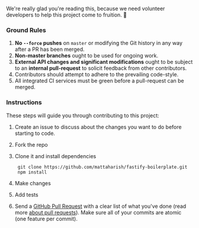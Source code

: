 We're really glad you're reading this, because we need volunteer developers to help this project come to fruition. 👏

### Ground Rules

1. **No `--force` pushes** on `master` or modifying the Git history in any way after a PR has been merged.
1. **Non-master branches** ought to be used for ongoing work.
1. **External API changes and significant modifications** ought to be subject to an **internal pull-request** to solicit feedback from other contributors.
1. Contributors should attempt to adhere to the prevailing code-style.
1. All integrated CI services must be green before a pull-request can be merged.

### Instructions

These steps will guide you through contributing to this project:

1. Create an issue to discuss about the changes you want to do before starting to code.
1. Fork the repo
1. Clone it and install dependencies

		git clone https://github.com/mattaharish/fastify-boilerplate.git
		npm install

1. Make changes
1. Add tests
1. Send a [GitHub Pull Request](https://github.com/mattaharish/fastify-boilerplate/compare?expand=1) with a clear list of what you've done (read more [about pull requests](https://help.github.com/articles/about-pull-requests/)). Make sure all of your commits are atomic (one feature per commit).
